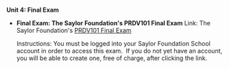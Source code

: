 **Unit 4: Final Exam** <span id="4"></span> 
-   **Final Exam: The Saylor Foundation's PRDV101 Final Exam**
    Link: The Saylor Foundation's [PRDV101 Final
    Exam](http://school.saylor.org/mod/quiz/view.php?id=884)  
      
     Instructions: You must be logged into your Saylor Foundation School
    account in order to access this exam.  If you do not yet have an
    account, you will be able to create one, free of charge, after
    clicking the link. 


